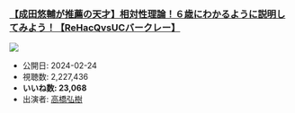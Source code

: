 ### [【成田悠輔が推薦の天才】相対性理論！６歳にわかるように説明してみよう！【ReHacQvsUCバークレー】](https://www.youtube.com/watch?v=hio2XdBPW5Y)
[![](https://img.youtube.com/vi/hio2XdBPW5Y/sddefault.jpg)](https://www.youtube.com/watch?v=hio2XdBPW5Y)
-   公開日: 2024-02-24
-   視聴数: 2,227,436
-   **いいね数: 23,068**
-   出演者: [高橋弘樹](/rehacq_fan/people/高橋弘樹 "wikilink")
